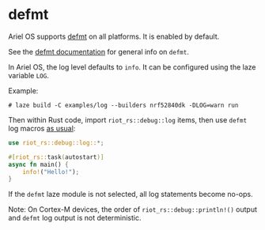 # defmt

Ariel OS supports [defmt] on all platforms. It is enabled by default.

See the [defmt documentation] for general info on `defmt`.

In Ariel OS, the log level defaults to `info`. It can be configured using the
laze variable `LOG`.

Example:

```shell
# laze build -C examples/log --builders nrf52840dk -DLOG=warn run
```

Then within Rust code, import `riot_rs::debug::log` items, then use `defmt` log
macros [as usual][defmt-macros]:

```rust
use riot_rs::debug::log::*;

#[riot_rs::task(autostart)]
async fn main() {
    info!("Hello!");
}
```

If the `defmt` laze module is not selected, all log statements become no-ops.

Note: On Cortex-M devices, the order of `riot_rs::debug::println!()` output and
      `defmt` log output is not deterministic.

[defmt]: https://github.com/knurling-rs/defmt
[defmt documentation]: https://defmt.ferrous-systems.com/
[defmt-macros]: https://defmt.ferrous-systems.com/macros
